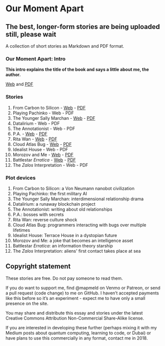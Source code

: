 # Our Moment Apart

## The best, longer-form stories are being uploaded still, please wait

A collection of short stories as Markdown and PDF format.

### Our Moment Apart: Intro

**This intro explains the title of the book and says a little about me, the author.**

<a href='https://github.com/mapmeld/our-moment-apart/blob/gh-pages/0-intro/0-intro.md'>Web</a>
and
<a href='https://github.com/mapmeld/our-moment-apart/raw/gh-pages/0-intro/0-intro.pdf'>PDF</a>

### Stories

1. From Carbon to Silicon - <a href='https://github.com/mapmeld/our-moment-apart/blob/gh-pages/1-from-carbon/1-from-carbon.md'>Web</a> - <a href='https://github.com/mapmeld/our-moment-apart/raw/gh-pages/1-from-carbon/1-from-carbon.pdf'>PDF</a>
2. Playing Pachinko - Web - PDF
3. The Younger Sally Marchan - <a href='https://github.com/mapmeld/our-moment-apart/blob/gh-pages/3-sally-marchan/3-sally-marchan.md'>Web</a> - <a href='https://github.com/mapmeld/our-moment-apart/raw/gh-pages/3-sally-marchan/3-sally-marchan.pdf'>PDF</a>
4. Datalirium - Web - PDF
5. The Annotationist - Web - PDF
6. P.A. - <a href='https://github.com/mapmeld/our-moment-apart/blob/gh-pages/6-pa/6-pa.md'>Web</a> - <a href='https://github.com/mapmeld/our-moment-apart/raw/gh-pages/6-pa/6-pa.pdf'>PDF</a>
7. Rita Wan - <a href='https://github.com/mapmeld/our-moment-apart/blob/gh-pages/7-rita-wan/7-rita-wan.md'>Web</a> - <a href='https://github.com/mapmeld/our-moment-apart/raw/gh-pages/7-rita-wan/7-rita-wan.pdf'>PDF</a>
8. Cloud Atlas Bug - <a href='https://github.com/mapmeld/our-moment-apart/blob/gh-pages/8-cloud/8-cloud.md'>Web</a> - <a href='https://github.com/mapmeld/our-moment-apart/raw/gh-pages/8-cloud/8-cloud.pdf'>PDF</a>
9. Idealist House - Web - PDF
10. Morozov and Me - <a href='https://github.com/mapmeld/our-moment-apart/blob/gh-pages/10-morozov/10-morozov.md'>Web</a> - <a href='https://github.com/mapmeld/our-moment-apart/raw/gh-pages/10-morozov/10-morozov.pdf'>PDF</a>
11. Battlestar *Erratica* - <a href='https://github.com/mapmeld/our-moment-apart/blob/gh-pages/11-battlestar/11-battlestar.md'>Web</a> - <a href='https://github.com/mapmeld/our-moment-apart/raw/gh-pages/11-battlestar/11-battlestar.pdf'>PDF</a>
12. The *Zalos* Interpretation - Web - PDF

### Plot devices

1. From Carbon to Silicon: a Von Neumann nanobot civilization
2. Playing Pachinko: the first military AI
3. The Younger Sally Marchan: interdimensional relationship drama
4. Datalirium: a runaway blockchain project
5. The Annotationist: writing about old relationships
6. P.A.: bosses with secrets
7. Rita Wan: reverse culture shock
8. Cloud Atlas Bug: programmers interacting with bugs over multiple lifetimes
9. Idealist House: Terrace House in a dystopian future
10. Morozov and Me: a joke that becomes an intelligence asset
11. Battlestar *Erratica*: an information theory starship
12. The *Zalos* Interpretation: aliens' first contact takes place at sea

## Copyright statement

These stories are free. Do not pay someone to read them.

If you do want to support me, find @mapmeld on Venmo or Patreon, or send a pull request (code change) to me on GitHub.
I haven’t accepted payments like this before so it’s an experiment - expect me to have only a small presence on the site.

You may share and distribute this essay and stories under the latest Creative Commons Attribution Non-Commercial Share-Alike license.

If you are interested in developing these further (perhaps mixing it with my Medium posts about quantum computing, learning to code, or Dubai) or have plans to use this commercially in any format, contact me in 2018.
